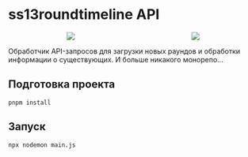 # ss13roundtimeline API
<div style="display: flex; justify-content: space-around;">
    <img src="https://img.shields.io/badge/contains-глупеньковость-blue?style=for-the-badge"/>
    <img src="https://img.shields.io/badge/express_sever-for_the_win-%2335495e.svg?style=for-the-badge"/>
</div>


Обработчик API-запросов для загрузки новых раундов и обработки информации о существующих. И больше никакого монорепо...

## Подготовка проекта
```
pnpm install
```

## Запуск
```
npx nodemon main.js
```

